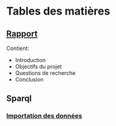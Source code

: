 # Tables des matières 

## [Rapport](/Rapport.md)
Contient: 
* Introduction
* Objectifs du projet
* Questions de recherche
* Conclusion

## Sparql 
### [Importation des données](/SPARQL_Documentation/Importation_des_donnees.md)
